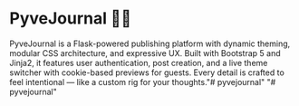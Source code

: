 # PyveJournal 📝🎨

PyveJournal is a Flask-powered publishing platform with dynamic theming, modular CSS architecture, and expressive UX. Built with Bootstrap 5 and Jinja2, it features user authentication, post creation, and a live theme switcher with cookie-based previews for guests. Every detail is crafted to feel intentional — like a custom rig for your thoughts."# pyvejournal" 
"# pyvejournal" 
